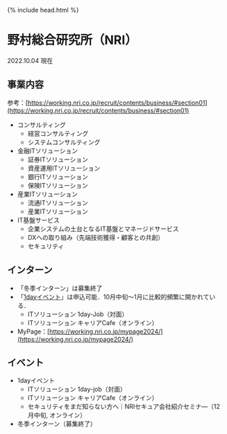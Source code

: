 {% include head.html %}
# 野村総合研究所（NRI）
2022.10.04 現在

## 事業内容
参考：[https://working.nri.co.jp/recruit/contents/business/#section01](https://working.nri.co.jp/recruit/contents/business/#section01)
- コンサルティング
  - 経営コンサルティング
  - システムコンサルティング
- 金融ITソリューション
  - 証券ITソリューション
  - 資産運用ITソリューション
  - 銀行ITソリューション
  - 保険ITソリューション
- 産業ITソリューション
  - 流通ITソリューション
  - 産業ITソリューション
- IT基盤サービス
  - 企業システムの土台となるIT基盤とマネージドサービス
  - DXへの取り組み（先端技術獲得・顧客との共創）
  - セキュリティ

## インターン
- 「冬季インターン」は募集終了
- 「[1dayイベント](https://working.nri.co.jp/recruit/2024/contents/event/it/)」は申込可能．10月中旬〜1月に比較的頻繁に開かれている．
  - ITソリューション 1day-Job（対面）
  - ITソリューション キャリアCafe（オンライン）
- MyPage：[https://working.nri.co.jp/mypage2024/](https://working.nri.co.jp/mypage2024/)

## イベント
- 1dayイベント
  - ITソリューション 1day-job（対面）
  - ITソリューション キャリアCafe（オンライン）
  - セキュリティをまだ知らない方へ｜NRIセキュア会社紹介セミナ―（12月中旬, オンライン）
- 冬季インターン（募集終了）